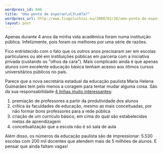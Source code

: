 ```yaml
--- 
wordpress_id: 846
title: "Uma ponta de esperan\xC3\xA7a?"
wordpress_url: http://www.tiagoluchini.eu/2008/02/28/uma-ponta-de-esperanca/
layout: post
---
```

Apenas durante 4 anos da minha vida acadêmica foram numa instituição pública. Infelizmente, pois foram os melhores por uma série de razões.

Fico entristecido com o fato que os outros anos precisaram ser em escolas particulares ou até em instituições públicas em parceria com a iniciativa privada (custando os "olhos da cara"). Mais complicado ainda é que apenas alunos com excelente educação básica tenham acesso aos ótimos cursos universitários públicos no país.

Parece que a nova secretária estadual da educação paulista Maria Helena Guimarães tem pelo menos a coragem para tentar mudar alguma coisa. São da sua responsabilidade <a href="http://www1.folha.uol.com.br/folha/pensata/gilbertodimenstein/ult508u375878.shtml" target="_blank">4 linhas muito interessantes</a>:

1) premiação de professores a partir da produtividade dos alunos
2) crítica às faculdades de educação, mesmo as mais conceituadas, por não formar bons professores para a rede pública
3) criação de um currículo básico, em cima do qual são estabelecidas metas de aprendizagem
4) conceitualização que a escola não é só sala de aula

Além disso, os números da educação paulista são de impressionar: 5.530 escolas com 200 mil docentes que atendem mais de 5 milhões de alunos. E pensar que ainda faltam vagas!
